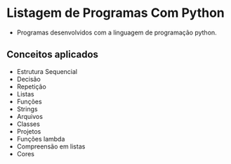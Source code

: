# Listagem de Programas Com Python
- Programas desenvolvidos com a linguagem de programação python.

## Conceitos aplicados
- Estrutura Sequencial
- Decisão
- Repetição
- Listas
- Funções
- Strings
- Arquivos
- Classes
- Projetos
- Funções lambda
- Compreensão em listas
- Cores
